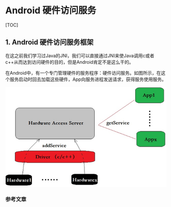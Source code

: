 # Android 硬件访问服务

[TOC]

## 1. Android 硬件访问服务框架

在这之前我们学习过Java的JNI，我们可以直接通过JNI来使Java调用c或者c++从而达到访问硬件的目的，但是Android肯定不是这么干的。

在Android中，有一个专门管理硬件的服务程序：硬件访问服务。如图所示，在这个服务启动时回去加载这些硬件，App向服务进程发送请求，获得服务使用服务。

![Android硬件访问服务概括图](https://raw.githubusercontent.com/codeWangHub/AndroidNote/hardwareAccessServer/android_base/hardwareAccessServer/Android%E7%A1%AC%E4%BB%B6%E8%AE%BF%E9%97%AE%E6%9C%8D%E5%8A%A1%E6%A6%82%E6%8B%AC.jpg)









### 参考文章 

